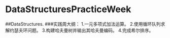 # DataStructuresPracticeWeek
##DataStructures.
###实践周大纲：
1.一元多项式加法运算。
2.使用循环队列求解约瑟夫环问题。
3.构建哈夫曼树并输出其哈夫曼编码。
4.完成希尔排序。
